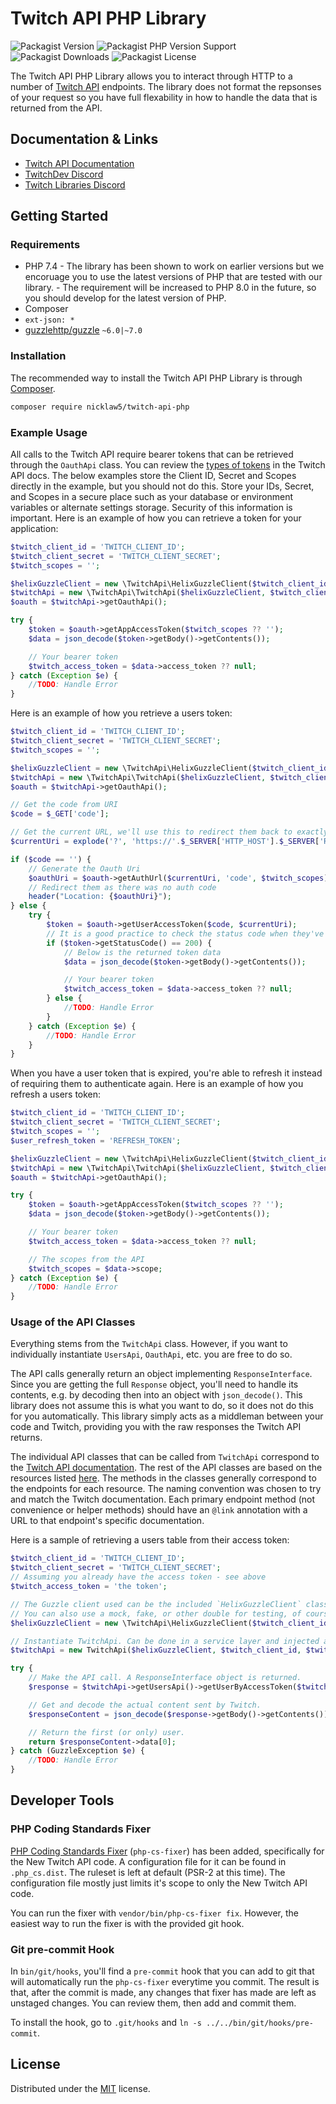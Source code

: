 # Twitch API PHP Library

![Packagist Version](https://img.shields.io/packagist/v/nicklaw5/twitch-api-php)
![Packagist PHP Version Support](https://img.shields.io/packagist/php-v/nicklaw5/twitch-api-php)
![Packagist Downloads](https://img.shields.io/packagist/dt/nicklaw5/twitch-api-php)
![Packagist License](https://img.shields.io/packagist/l/nicklaw5/twitch-api-php)

The Twitch API PHP Library allows you to interact through HTTP to a number of [Twitch API](https://dev.twitch.tv/docs/api/) endpoints. The library does not format the repsonses of your request so you have full flexability in how to handle the data that is returned from the API.

## Documentation & Links

- [Twitch API Documentation](https://dev.twitch.tv/docs/api/)
- [TwitchDev Discord](https://link.twitch.tv/devchat)
- [Twitch Libraries Discord](https://discord.gg/8NXaEyV)

## Getting Started

### Requirements

- PHP 7.4 - The library has been shown to work on earlier versions but we encoruage you to use the latest versions of PHP that are tested with our library. - The requirement will be increased to PHP 8.0 in the future, so you should develop for the latest version of PHP.
- Composer
- `ext-json: *`
- [guzzlehttp/guzzle](https://github.com/guzzle/guzzle) `~6.0|~7.0`

### Installation

The recommended way to install the Twitch API PHP Library is through [Composer](https://getcomposer.org/).

```bash
composer require nicklaw5/twitch-api-php

```

### Example Usage

All calls to the Twitch API require bearer tokens that can be retrieved through the `OauthApi` class. You can review the [types of tokens](https://dev.twitch.tv/docs/authentication/#types-of-tokens) in the Twitch API docs. The below examples store the Client ID, Secret and Scopes directly in the example, but you should not do this. Store your IDs, Secret, and Scopes in a secure place such as your database or environment variables or alternate settings storage. Security of this information is important. Here is an example of how you can retrieve a token for your application:

```php
$twitch_client_id = 'TWITCH_CLIENT_ID';
$twitch_client_secret = 'TWITCH_CLIENT_SECRET';
$twitch_scopes = '';

$helixGuzzleClient = new \TwitchApi\HelixGuzzleClient($twitch_client_id);
$twitchApi = new \TwitchApi\TwitchApi($helixGuzzleClient, $twitch_client_id, $twitch_client_secret);
$oauth = $twitchApi->getOauthApi();

try {
    $token = $oauth->getAppAccessToken($twitch_scopes ?? '');
    $data = json_decode($token->getBody()->getContents());

    // Your bearer token
    $twitch_access_token = $data->access_token ?? null;
} catch (Exception $e) {
    //TODO: Handle Error
}
```

Here is an example of how you retrieve a users token:

```php
$twitch_client_id = 'TWITCH_CLIENT_ID';
$twitch_client_secret = 'TWITCH_CLIENT_SECRET';
$twitch_scopes = '';

$helixGuzzleClient = new \TwitchApi\HelixGuzzleClient($twitch_client_id);
$twitchApi = new \TwitchApi\TwitchApi($helixGuzzleClient, $twitch_client_id, $twitch_client_secret);
$oauth = $twitchApi->getOauthApi();

// Get the code from URI
$code = $_GET['code'];

// Get the current URL, we'll use this to redirect them back to exactly where they came from
$currentUri = explode('?', 'https://'.$_SERVER['HTTP_HOST'].$_SERVER['REQUEST_URI'])[0];

if ($code == '') {
    // Generate the Oauth Uri
    $oauthUri = $oauth->getAuthUrl($currentUri, 'code', $twitch_scopes);
    // Redirect them as there was no auth code
    header("Location: {$oauthUri}");
} else {
    try {
        $token = $oauth->getUserAccessToken($code, $currentUri);
        // It is a good practice to check the status code when they've responded, this really is optional though
        if ($token->getStatusCode() == 200) {
            // Below is the returned token data
            $data = json_decode($token->getBody()->getContents());

            // Your bearer token
            $twitch_access_token = $data->access_token ?? null;
        } else {
            //TODO: Handle Error
        }
    } catch (Exception $e) {
        //TODO: Handle Error
    }
}
```

When you have a user token that is expired, you're able to refresh it instead of requiring them to authenticate again. Here is an example of how you refresh a users token:

```php
$twitch_client_id = 'TWITCH_CLIENT_ID';
$twitch_client_secret = 'TWITCH_CLIENT_SECRET';
$twitch_scopes = '';
$user_refresh_token = 'REFRESH_TOKEN';

$helixGuzzleClient = new \TwitchApi\HelixGuzzleClient($twitch_client_id);
$twitchApi = new \TwitchApi\TwitchApi($helixGuzzleClient, $twitch_client_id, $twitch_client_secret);
$oauth = $twitchApi->getOauthApi();

try {
    $token = $oauth->getAppAccessToken($twitch_scopes ?? '');
    $data = json_decode($token->getBody()->getContents());

    // Your bearer token
    $twitch_access_token = $data->access_token ?? null;

    // The scopes from the API
    $twitch_scopes = $data->scope;
} catch (Exception $e) {
    //TODO: Handle Error
}
```

### Usage of the API Classes

Everything stems from the `TwitchApi` class. However, if you want to individually instantiate `UsersApi`, `OauthApi`, etc. you are free to do so.

The API calls generally return an object implementing `ResponseInterface`. Since you are getting the full `Response` object, you'll need to handle its contents, e.g. by decoding then into an object with `json_decode()`. This library does not assume this is what you want to do, so it does not do this for you automatically. This library simply acts as a middleman between your code and Twitch, providing you with the raw responses the Twitch API returns.

The individual API classes that can be called from `TwitchApi` correspond to the [Twitch API documentation](https://dev.twitch.tv/docs/api/). The rest of the API classes are based on the resources listed [here](https://dev.twitch.tv/docs/api/reference/). The methods in the classes generally correspond to the endpoints for each resource. The naming convention was chosen to try and match the Twitch documentation. Each primary endpoint method (not convenience or helper methods) should have an `@link` annotation with a URL to that endpoint's specific documentation.

Here is a sample of retrieving a users table from their access token:

```php
$twitch_client_id = 'TWITCH_CLIENT_ID';
$twitch_client_secret = 'TWITCH_CLIENT_SECRET';
// Assuming you already have the access token - see above
$twitch_access_token = 'the token';

// The Guzzle client used can be the included `HelixGuzzleClient` class, for convenience.
// You can also use a mock, fake, or other double for testing, of course.
$helixGuzzleClient = new \TwitchApi\HelixGuzzleClient($twitch_client_id);

// Instantiate TwitchApi. Can be done in a service layer and injected as well.
$twitchApi = new TwitchApi($helixGuzzleClient, $twitch_client_id, $twitch_client_secret);

try {
    // Make the API call. A ResponseInterface object is returned.
    $response = $twitchApi->getUsersApi()->getUserByAccessToken($twitch_access_token);

    // Get and decode the actual content sent by Twitch.
    $responseContent = json_decode($response->getBody()->getContents());

    // Return the first (or only) user.
    return $responseContent->data[0];
} catch (GuzzleException $e) {
    //TODO: Handle Error
}
```

## Developer Tools

### PHP Coding Standards Fixer

[PHP Coding Standards Fixer](https://cs.sensiolabs.org/) (`php-cs-fixer`) has been added, specifically for the New Twitch API code. A configuration file for it can be found in `.php_cs.dist`. The ruleset is left at default (PSR-2 at this time). The configuration file mostly just limits it's scope to only the New Twitch API code.

You can run the fixer with `vendor/bin/php-cs-fixer fix`. However, the easiest way to run the fixer is with the provided git hook.

### Git pre-commit Hook

In `bin/git/hooks`, you'll find a `pre-commit` hook that you can add to git that will automatically run the `php-cs-fixer` everytime you commit. The result is that, after the commit is made, any changes that fixer has made are left as unstaged changes. You can review them, then add and commit them.

To install the hook, go to `.git/hooks` and `ln -s ../../bin/git/hooks/pre-commit`.

## License

Distributed under the [MIT](LICENSE) license.
